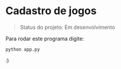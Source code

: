 <h1>Cadastro de jogos</h1>

>Status do projeto: Em desenvolvimento

Para rodar este programa digite:

```
python app.py
```

:)